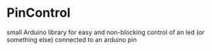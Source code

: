 # PinControl
small Arduino library for easy and non-blocking control of an led (or something else) connected to an arduino pin
